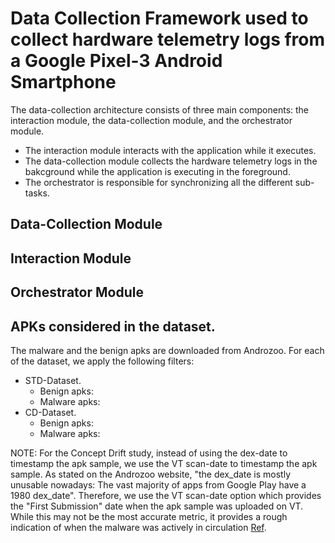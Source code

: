 # Data Collection Framework used to collect hardware telemetry logs from a Google Pixel-3 Android Smartphone

The data-collection architecture consists of three main components: the interaction module, the data-collection module, and the orchestrator module.
- The interaction module interacts with the application while it executes.
- The data-collection module collects the hardware telemetry logs in the bakcground while the application is executing in the foreground.
- The orchestrator is responsible for synchronizing all the different sub-tasks.

## Data-Collection Module

## Interaction Module

## Orchestrator Module

## APKs considered in the dataset.
The malware and the benign apks are downloaded from Androzoo. For each of the dataset, we apply the following filters:
- STD-Dataset.
    - Benign apks:
    - Malware apks:
- CD-Dataset.
    - Benign apks:
    - Malware apks:

NOTE: For the Concept Drift study, instead of using the dex-date to timestamp the apk sample, we use the VT scan-date to timestamp the apk sample. As stated on the Androzoo website, "the dex_date is mostly unusable nowadays: The vast majority of apps from Google Play have a 1980 dex_date". Therefore, we use the VT scan-date option which provides the "First Submission" date when the apk sample was uploaded on VT. While this may not be the most accurate metric, it provides a rough indication of when the malware was actively in circulation [Ref](https://www.sciencedirect.com/science/article/pii/S0957417422005863#!). 


